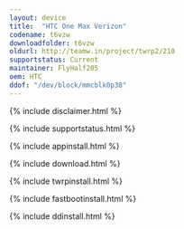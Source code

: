 ```yaml
---
layout: device
title:  "HTC One Max Verizon"
codename: t6vzw
downloadfolder: t6vzw
oldurl: http://teamw.in/project/twrp2/210
supportstatus: Current
maintainer: FlyHalf205
oem: HTC
ddof: "/dev/block/mmcblk0p38"
---
```


{% include disclaimer.html %}

{% include supportstatus.html %}

{% include appinstall.html %}

{% include download.html %}

{% include twrpinstall.html %}

{% include fastbootinstall.html %}

{% include ddinstall.html %}
